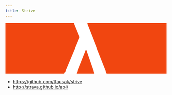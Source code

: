 ```yaml
---
title: Strive
---
```


![Strive logo][]

- <https://github.com/tfausak/strive>
- <http://strava.github.io/api/>

[strive logo]: ../static/images/strive.png
